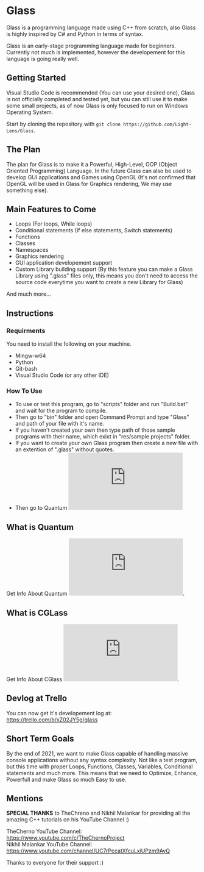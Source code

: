 # Glass

Glass is a programming language made using C++ from scratch, also Glass is highly inspired by C# and Python in terms of syntax.

Glass is an early-stage programming language made for beginners. Currently not much is implemented, however the developement for this language is going really well.

## Getting Started
Visual Studio Code is recommended (You can use your desired one), Glass is not officially completed and tested yet, but you can still use it to make some small projects, as of now Glass is only focused to run on Windows Operating System.

Start by cloning the repository with `git clone https://github.com/Light-Lens/Glass`.

## The Plan
The plan for Glass is to make it a Powerful, High-Level, OOP (Object Oriented Programming) Language. In the future Glass can also be used to develop GUI applications and Games using OpenGL (It's not confirmed that OpenGL will be used in Glass for Graphics rendering, We may use something else).

## Main Features to Come
- Loops (For loops, While loops)
- Conditional statements (If else statements, Switch statements)
- Functions
- Classes
- Namespaces
- Graphics rendering
- GUI application developement support
- Custom Library building support (By this feature you can make a Glass Library using ".glass" files only, this means you don't need to access the source code everytime you want to create a new Library for Glass)

And much more...

## Instructions
### Requirments
You need to install the following on your machine.<br />
- Mingw-w64
- Python
- Git-bash
- Visual Studio Code (or any other IDE)

### How To Use
- To use or test this program, go to "scripts" folder and run "Build.bat" and wait for the program to compile.
- Then go to "bin" folder and open Command Prompt and type "Glass" and path of your file with it's name.
- If you haven't created your own then type path of those sample programs with their name, which exixt in "res/sample projects" folder.
- If you want to create your own Glass program then create a new file with an extention of ".glass" without quotes.
- Then go to Quantum ![here](https://github.com/Light-Lens/Glass/blob/master/IDE/Quantum/Quantum.md#quantum)

## What is Quantum
Get Info About Quantum ![here](https://github.com/Light-Lens/Glass/blob/master/IDE/Quantum/Quantum.md#what-is-quantum).

## What is CGLass
Get Info About CGlass ![here](https://github.com/Light-Lens/Glass/blob/master/IDE/CGlass/CGlass.md#cglass).

## Devlog at Trello
You can now get it's developement log at: https://trello.com/b/xZ02JY5g/glass<br />

## Short Term Goals
By the end of 2021, we want to make Glass capable of handling massive console applications without any syntax complexity. Not like a test program, but this time with proper Loops, Functions, Classes, Variables, Conditional statements and much more. This means that we need to Optimize, Enhance, Powerfull and make Glass so much Easy to use.

## Mentions
**SPECIAL THANKS** to TheChreno and Nikhil Malankar for providing all the amazing C++ tutorials on his YouTube Channel :)

TheCherno YouTube Channel: https://www.youtube.com/c/TheChernoProject<br />
Nikhil Malankar YouTube Channel: https://www.youtube.com/channel/UC7rPccatXfcuLxiUPzm9AyQ

Thanks to everyone for their support :)
